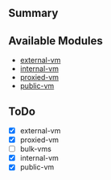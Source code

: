 ## Summary

## Available Modules
  - [external-vm](external-vm/README.md)
  - [internal-vm](internal-vm/README.md)
  - [proxied-vm](proxied-vm/README.MD)
  - [public-vm](public-vm/README.MD)

## ToDo
  - [x] external-vm
  - [x] proxied-vm
  - [ ] bulk-vms
  - [x] internal-vm
  - [x] public-vm
